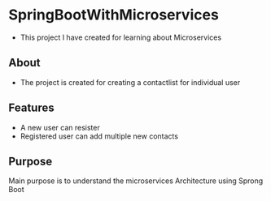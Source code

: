 # SpringBootWithMicroservices

* This project I have created for learning about Microservices

## About

* The project is created for creating a contactlist for individual user


## Features

* A new user can resister
* Registered user can add multiple new contacts

## Purpose

Main purpose is to understand the microservices Architecture using Sprong Boot